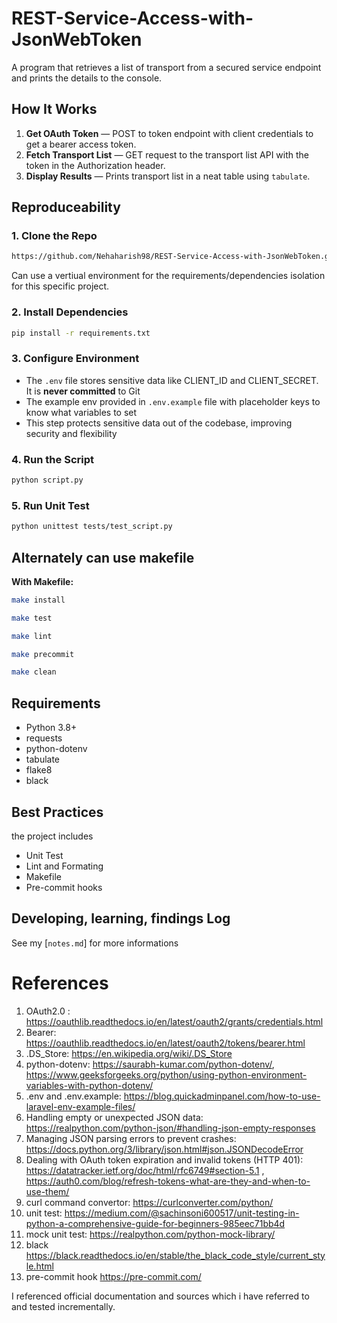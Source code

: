 # REST-Service-Access-with-JsonWebToken
A program that retrieves a list of transport from a secured service endpoint and prints the details to the console.

## How It Works
1. **Get OAuth Token** — POST to token endpoint with client credentials to get a bearer access token.
2. **Fetch Transport List** — GET request to the transport list API with the token in the Authorization header.
3. **Display Results** — Prints transport list in a neat table using `tabulate`.

## Reproduceability

### 1. Clone the Repo
```bash
https://github.com/Nehaharish98/REST-Service-Access-with-JsonWebToken.git
```

Can use a vertiual environment for the requirements/dependencies isolation for this specific project.
### 2. Install Dependencies
```bash
pip install -r requirements.txt
```

### 3. Configure Environment
- The `.env` file stores sensitive data like CLIENT_ID and CLIENT_SECRET. It is **never committed** to Git
- The example env provided in `.env.example` file with placeholder keys to know what variables to set
- This step protects sensitive data out of the codebase, improving security and flexibility

### 4. Run the Script
```bash
python script.py
```

### 5. Run Unit Test
```bash
python unittest tests/test_script.py
```
## Alternately can use makefile
**With Makefile:**
```bash
make install
 ```
 ```bash
make test
 ```
 ```bash
make lint
 ```
 ```bash
make precommit
 ```
 ```bash
make clean
 ```
## Requirements
- Python 3.8+
- requests
- python-dotenv
- tabulate
- flake8
- black

## Best Practices
the project includes
- Unit Test
- Lint and Formating
- Makefile
- Pre-commit hooks

## Developing, learning, findings Log
See my [`notes.md`] for more informations

# References
1. OAuth2.0 : https://oauthlib.readthedocs.io/en/latest/oauth2/grants/credentials.html
2. Bearer: https://oauthlib.readthedocs.io/en/latest/oauth2/tokens/bearer.html
3. .DS_Store: https://en.wikipedia.org/wiki/.DS_Store
4. python-dotenv: https://saurabh-kumar.com/python-dotenv/, https://www.geeksforgeeks.org/python/using-python-environment-variables-with-python-dotenv/
5. .env and .env.example: https://blog.quickadminpanel.com/how-to-use-laravel-env-example-files/
6. Handling empty or unexpected JSON data: https://realpython.com/python-json/#handling-json-empty-responses
7. Managing JSON parsing errors to prevent crashes: https://docs.python.org/3/library/json.html#json.JSONDecodeError
8. Dealing with OAuth token expiration and invalid tokens (HTTP 401): https://datatracker.ietf.org/doc/html/rfc6749#section-5.1 , https://auth0.com/blog/refresh-tokens-what-are-they-and-when-to-use-them/
9. curl command convertor: https://curlconverter.com/python/
10. unit test: https://medium.com/@sachinsoni600517/unit-testing-in-python-a-comprehensive-guide-for-beginners-985eec71bb4d
11. mock unit test: https://realpython.com/python-mock-library/
12. black https://black.readthedocs.io/en/stable/the_black_code_style/current_style.html
13. pre-commit hook https://pre-commit.com/

I referenced official documentation and sources which i have referred to and tested incrementally.
